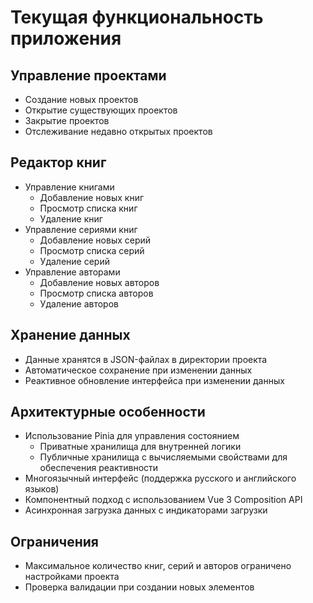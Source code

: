 # Текущая функциональность приложения

## Управление проектами

- Создание новых проектов
- Открытие существующих проектов
- Закрытие проектов
- Отслеживание недавно открытых проектов

## Редактор книг

- Управление книгами
  - Добавление новых книг
  - Просмотр списка книг
  - Удаление книг
- Управление сериями книг
  - Добавление новых серий
  - Просмотр списка серий
  - Удаление серий
- Управление авторами
  - Добавление новых авторов
  - Просмотр списка авторов
  - Удаление авторов

## Хранение данных

- Данные хранятся в JSON-файлах в директории проекта
- Автоматическое сохранение при изменении данных
- Реактивное обновление интерфейса при изменении данных

## Архитектурные особенности

- Использование Pinia для управления состоянием
  - Приватные хранилища для внутренней логики
  - Публичные хранилища с вычисляемыми свойствами для обеспечения реактивности
- Многоязычный интерфейс (поддержка русского и английского языков)
- Компонентный подход с использованием Vue 3 Composition API
- Асинхронная загрузка данных с индикаторами загрузки

## Ограничения

- Максимальное количество книг, серий и авторов ограничено настройками проекта
- Проверка валидации при создании новых элементов
